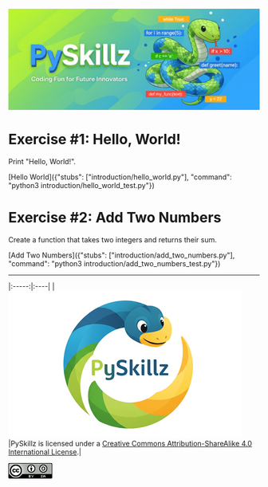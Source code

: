 ![PySkillz](../graphics/PySkillzBanner.png)

# Exercise #1: Hello, World!

Print "Hello, World!".

[Hello World]({"stubs": ["introduction/hello_world.py"], "command": "python3 introduction/hello_world_test.py"})


# Exercise #2: Add Two Numbers

Create a function that takes two integers and returns their sum.

[Add Two Numbers]({"stubs": ["introduction/add_two_numbers.py"], "command": "python3 introduction/add_two_numbers_test.py"})

************


|:-----:|:----|
|![PySkillz](../graphics/PySkillzLogoSmall.png)|PySkillz is licensed under a [Creative Commons Attribution-ShareAlike 4.0 International License](https://creativecommons.org/licenses/by-sa/4.0/).|

![Creative Commons](../graphics/CreativeCommons.png)


